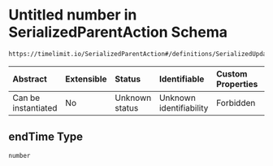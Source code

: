 # Untitled number in SerializedParentAction Schema

```txt
https://timelimit.io/SerializedParentAction#/definitions/SerializedUpdateCategoryTemporarilyBlockedAction/properties/endTime
```

| Abstract            | Extensible | Status         | Identifiable            | Custom Properties | Additional Properties | Access Restrictions | Defined In                                                                                        |
| :------------------ | :--------- | :------------- | :---------------------- | :---------------- | :-------------------- | :------------------ | :------------------------------------------------------------------------------------------------ |
| Can be instantiated | No         | Unknown status | Unknown identifiability | Forbidden         | Allowed               | none                | [SerializedParentAction.schema.json\*](SerializedParentAction.schema.json "open original schema") |

## endTime Type

`number`
